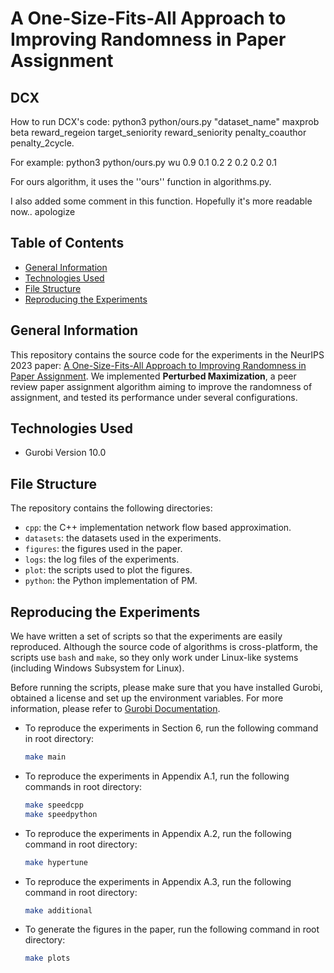 # A One-Size-Fits-All Approach to Improving Randomness in Paper Assignment

## DCX

How to run DCX's code: python3 python/ours.py "dataset_name" maxprob beta reward_regeion target_seniority reward_seniority penalty_coauthor penalty_2cycle.

For example: python3 python/ours.py wu 0.9 0.1 0.2 2 0.2 0.2 0.1

For ours algorithm, it uses the ''ours'' function in algorithms.py.

I also added some comment in this function. Hopefully it's more readable now.. apologize

## Table of Contents

- [General Information](#general-information)
- [Technologies Used](#technologies-used)
- [File Structure](#file-structure)
- [Reproducing the Experiments](#reproducing-the-experiments)

## General Information

This repository contains the source code for the experiments in the NeurIPS 2023 paper: [A One-Size-Fits-All Approach to Improving Randomness in Paper Assignment](https://arxiv.org/abs/2310.05995). We implemented **Perturbed Maximization**, a peer review paper assignment algorithm aiming to improve the randomness of assignment, and tested its performance under several configurations.

## Technologies Used

- Gurobi Version 10.0

## File Structure

The repository contains the following directories:
- `cpp`: the C++ implementation network flow based approximation.
- `datasets`: the datasets used in the experiments.
- `figures`: the figures used in the paper.
- `logs`: the log files of the experiments.
- `plot`: the scripts used to plot the figures.
- `python`: the Python implementation of PM.

## Reproducing the Experiments

We have written a set of scripts so that the experiments are easily reproduced. Although the source code of algorithms is cross-platform, the scripts use `bash` and `make`, so they only work under Linux-like systems (including Windows Subsystem for Linux).

Before running the scripts, please make sure that you have installed Gurobi, obtained a license and set up the environment variables. For more information, please refer to [Gurobi Documentation](https://www.gurobi.com/documentation/).

- To reproduce the experiments in Section 6, run the following command in root directory:
	```bash
	make main
	```
- To reproduce the experiments in Appendix A.1, run the following commands in root directory:
	```bash
	make speedcpp
	make speedpython
	```
- To reproduce the experiments in Appendix A.2, run the following command in root directory:
	```bash
	make hypertune
	```
- To reproduce the experiments in Appendix A.3, run the following command in root directory:
	```bash
	make additional
	```
- To generate the figures in the paper, run the following command in root directory:
	```bash
	make plots
	```
